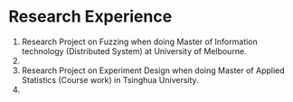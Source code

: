 # Research Experience

1. Research Project on Fuzzing when doing Master of Information technology (Distributed System) at University of Melbourne.
2. 
3. Research Project on Experiment Design when doing Master of Applied Statistics (Course work) in Tsinghua University.
4.  